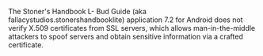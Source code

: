 The Stoner's Handbook L- Bud Guide (aka fallacystudios.stonershandbooklite) application 7.2 for Android does not verify X.509 certificates from SSL servers, which allows man-in-the-middle attackers to spoof servers and obtain sensitive information via a crafted certificate.